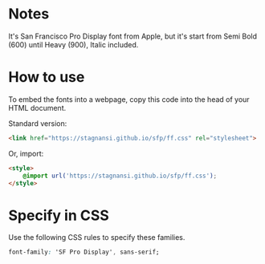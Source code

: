 # Notes
It's San Francisco Pro Display font from Apple, but it's start from Semi Bold (600) until Heavy (900), Italic included.

# How to use
To embed the fonts into a webpage, copy this code into the head of your HTML document.

Standard version:
````html
<link href="https://stagnansi.github.io/sfp/ff.css" rel="stylesheet">
````

Or, import:
````html
<style>
	@import url('https://stagnansi.github.io/sfp/ff.css');
</style>
````

# Specify in CSS
Use the following CSS rules to specify these families.
````css
font-family: 'SF Pro Display', sans-serif;
````
